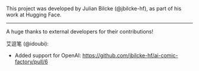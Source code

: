 This project was developed by Julian Bilcke (@jbilcke-hf), as part of his work at Hugging Face.

------------------------------------------

A huge thanks to external developers for their contributions! 

艾逗笔 (@idoubi):
- Added support for OpenAI: https://github.com/jbilcke-hf/ai-comic-factory/pull/6


